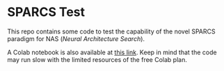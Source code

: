 # SPARCS Test

This repo contains some code to test the capability of the novel SPARCS paradigm for NAS (*Neural Architecture Search*).

A Colab notebook is also available at [this link](https://colab.research.google.com/drive/1PJeW-4dCKZ9oDNq8t3-yHUsZdGbOJF2y?usp=sharing).
Keep in mind that the code may run slow with the limited resources of the free Colab plan.
